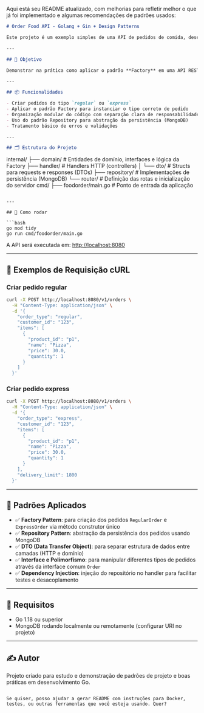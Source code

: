 Aqui está seu README atualizado, com melhorias para refletir melhor o que já foi implementado e algumas recomendações de padrões usados:

```markdown
# Order Food API - Golang + Gin + Design Patterns

Este projeto é um exemplo simples de uma API de pedidos de comida, desenvolvida em **Golang** com o framework **Gin**, aplicando padrões de projeto como **Factory** e **Repository**, além de boas práticas em arquitetura limpa.

---

## 🎯 Objetivo

Demonstrar na prática como aplicar o padrão **Factory** em uma API REST usando Go, permitindo a criação de diferentes tipos de pedidos (`regular` e `express`) a partir de uma única interface de criação, além de usar abstrações para persistência e manipulação dos dados.

---

## 📦 Funcionalidades

- Criar pedidos do tipo `regular` ou `express`
- Aplicar o padrão Factory para instanciar o tipo correto de pedido
- Organização modular do código com separação clara de responsabilidades (domínio, handler, repositório)
- Uso do padrão Repository para abstração da persistência (MongoDB)
- Tratamento básico de erros e validações

---

## 🗂️ Estrutura do Projeto

```
internal/
├── domain/         # Entidades de domínio, interfaces e lógica da Factory
├── handler/        # Handlers HTTP (controllers)
│   └── dto/        # Structs para requests e responses (DTOs)
├── repository/     # Implementações de persistência (MongoDB)
└── router/         # Definição das rotas e inicialização do servidor
cmd/
├── foodorder/main.go             # Ponto de entrada da aplicação
```

---

## 🚀 Como rodar

```bash
go mod tidy
go run cmd/foodorder/main.go
```

A API será executada em: [http://localhost:8080](http://localhost:8080)

---

## 🧪 Exemplos de Requisição cURL

### Criar pedido regular

```bash
curl -X POST http://localhost:8080/v1/orders \
  -H "Content-Type: application/json" \
  -d '{
    "order_type": "regular",
    "customer_id": "123",
    "items": [
      {
        "product_id": "p1",
        "name": "Pizza",
        "price": 30.0,
        "quantity": 1
      }
    ]
  }'
```

### Criar pedido express

```bash
curl -X POST http://localhost:8080/v1/orders \
  -H "Content-Type: application/json" \
  -d '{
    "order_type": "express",
    "customer_id": "123",
    "items": [
      {
        "product_id": "p1",
        "name": "Pizza",
        "price": 30.0,
        "quantity": 1
      }
    ],
    "delivery_limit": 1800
  }'
```

---

## 📌 Padrões Aplicados

- ✅ **Factory Pattern**: para criação dos pedidos `RegularOrder` e `ExpressOrder` via método construtor único
- ✅ **Repository Pattern**: abstração da persistência dos pedidos usando MongoDB
- ✅ **DTO (Data Transfer Object)**: para separar estrutura de dados entre camadas (HTTP e domínio)
- ✅ **Interface e Polimorfismo**: para manipular diferentes tipos de pedidos através da interface comum `Order`
- ✅ **Dependency Injection**: injeção do repositório no handler para facilitar testes e desacoplamento

---

## 📎 Requisitos

- Go 1.18 ou superior
- MongoDB rodando localmente ou remotamente (configurar URI no projeto)

---

## ✍️ Autor

Projeto criado para estudo e demonstração de padrões de projeto e boas práticas em desenvolvimento Go.

```

Se quiser, posso ajudar a gerar README com instruções para Docker, testes, ou outras ferramentas que você esteja usando. Quer?
